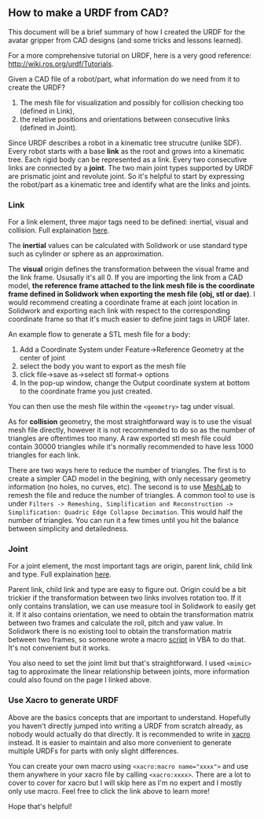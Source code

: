 ## How to make a URDF from CAD?
This document will be a brief summary of how I created the URDF for the avatar gripper from CAD designs (and some tricks and lessons learned).

For a more comprehensive tutorial on URDF, here is a very good reference: http://wiki.ros.org/urdf/Tutorials.

Given a CAD file of a robot/part, what information do we need from it to create the URDF? 
1. The mesh file for visualization and possibly for collision checking too (defined in Link), 
2. the relative positions and orientations between consecutive links (defined in Joint). 

Since URDF describes a robot in a kinematic tree strucutre (unlike SDF). Every robot starts with a base **link**
as the root and grows into a kinematic tree. Each rigid body can be represented as a link. Every two consecutive links are connected by a **joint**. The two main joint
types supported by URDF are prismatic joint and revolute joint. So it's helpful to start by expressing the robot/part as 
a kinematic tree and identify what are the links and joints.

### Link
For a link element, three major tags need to be defined: inertial, visual and collision. 
Full explaination [here](http://wiki.ros.org/urdf/XML/link). 

The **inertial** values can be calculated with Solidwork or use standard type such as cylinder or sphere as an approximation. 

The **visual** origin defines the transformation between the visual frame and the link frame. Ususally it's all 0. If you 
are importing the link from a CAD model, **the reference frame attached to the link mesh file is the coordinate frame defined
in Solidwork when exporting the mesh file (obj, stl or dae)**. I would recommend creating a coordinate frame at each joint 
location in Solidwork and exporting each link with respect to the corresponding coordinate frame so that it's much easier 
to define joint tags in URDF later.

An example flow to generate a STL mesh file for a body:
1. Add a Coordinate System under Feature->Reference Geometry at the center of joint
1. select the body you want to export as the mesh file
2. click file->save as->select stl format-> options
3. In the pop-up window, change the Output coordinate system at bottom to the coordinate frame you just created.

You can then use the mesh file within the `<geometry>` tag under visual.

As for **collision** geometry, the most straightforward way is to use the visual mesh file directly, however it is not recommended to do so as the number of triangles are oftentimes too many. A raw exported stl mesh file could contain 30000 triangles while it's normally recommended to have less 1000 triangles for each link. 

There are two ways here to reduce the number of triangles. The first is to create a simpler CAD model in the begining, with only necessary geometry information (no holes, no curves, etc). The second is to use [MeshLab](https://www.meshlab.net/) to remesh the file and reduce the number of triangles. A common tool to use is under `Filters -> Remeshing, Simplification and Reconstruction -> Simplification: Quadric Edge Collapse Decimation`. This would half the number of triangles. You can run it a few times until you hit the balance between simplicity and detailedness. 



### Joint
For a joint element, the most important tags are origin, parent link, child link and type. Full explaination [here](http://wiki.ros.org/urdf/XML/joint).

Parent link, child link and type are easy to figure out. Origin could be a bit trickier if the transformation between two links 
involves rotation too. If it only contains translation, we can use measure tool in Solidwork to easily get it. If it also contains 
orientation, we need to obtain the transformation matrix between two frames and calculate the roll, pitch and yaw value.
In Solidwork there is no existing tool to obtain the transformation matrix between two frames, so someone wrote a macro 
[script](https://www.codestack.net/solidworks-api/geometry/transformation/get-coordinate-system-transform/) in VBA to do that. It's not convenient but it works. 

You also need to set the joint limit but that's straightforward. I used `<mimic>` tag to approximate the linear relationship between joints, more information could also found on the page I linked above.

### Use Xacro to generate URDF 
Above are the basics concepts that are important to understand. Hopefully you haven't directly jumped into writing a URDF from scratch already, as nobody would actually do that directly. It is recommended to write in [xacro](http://wiki.ros.org/xacro) instead. It is easier to maintain and also more convenient to generate multiple URDFs for parts with only slight differences. 

You can create your own macro using `<xacro:macro name="xxxx">` and use them anywhere in your xacro file by calling `<xacro:xxxx>`. There are a lot to cover to cover for xacro but I will skip here as I'm no expert and I mostly only use macro. Feel free to click the link above to learn more!

Hope that's helpful!
